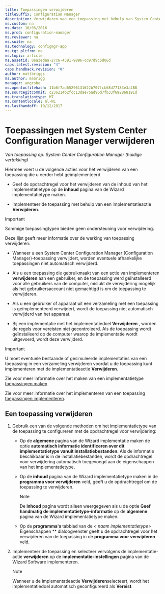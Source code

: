```yaml
---
title: Toepassingen verwijderen
titleSuffix: Configuration Manager
description: Verwijderen van een toepassing met behulp van System Center Configuration Manager
ms.custom: na
ms.date: 10/06/2016
ms.prod: configuration-manager
ms.reviewer: na
ms.suite: na
ms.technology: configmgr-app
ms.tgt_pltfrm: na
ms.topic: article
ms.assetid: 0ea3edaa-27c6-4391-9896-cd97d9c5d06d
caps.latest.revision: "4"
caps.handback.revision: "0"
author: mattbriggs
ms.author: mabrigg
manager: angrobe
ms.openlocfilehash: 11b6f7ad65296131622b707fcb68d77183e3a288
ms.sourcegitcommit: c236214b2fcc13dae7bad96d7fb33f692868191d
ms.translationtype: MT
ms.contentlocale: nl-NL
ms.lasthandoff: 10/12/2017
---
```

# <a name="uninstall-applications-with-system-center-configuration-manager"></a>Toepassingen met System Center Configuration Manager verwijderen

*Van toepassing op: System Center Configuration Manager (huidige vertakking)*


Hiermee voert u de volgende acties voor het verwijderen van een toepassing die u eerder hebt geïmplementeerd.

-   Geef de opdrachtregel voor het verwijderen van de inhoud van het implementatietype op de **inhoud** pagina van de Wizard implementatietype maken.  

-   Implementeer de toepassing met behulp van een implementatieactie **Verwijderen**.  

> [!IMPORTANT]  
> Sommige toepassingtypen bieden geen ondersteuning voor verwijdering.  

 Deze lijst geeft meer informatie over de werking van toepassing verwijderen:  

-   Wanneer u een System Center Configuration Manager (Configuration Manager)-toepassing verwijdert, worden eventuele afhankelijke toepassingen niet automatisch verwijderd.  

-   Als u een toepassing die gebruikmaakt van een actie van implementeren **verwijderen** aan een gebruiker, en de toepassing werd geïnstalleerd voor alle gebruikers van de computer, mislukt de verwijdering mogelijk als het gebruikersaccount niet gemachtigd is om de toepassing te verwijderen.  

-   Als u een gebruiker of apparaat uit een verzameling met een toepassing is geïmplementeerd verwijdert, wordt de toepassing niet automatisch verwijderd van het apparaat.  

-   Bij een implementatie met het implementatiedoel **Verwijderen** , worden de regels voor vereisten niet gecontroleerd. Als de toepassing wordt geïnstalleerd op de computer waarop de implementatie wordt uitgevoerd, wordt deze verwijderd.  

> [!IMPORTANT]  
> U moet eventuele bestaande of gesimuleerde implementaties van een toepassing in een verzameling verwijderen voordat u de toepassing kunt implementeren met de implementatieactie **Verwijderen**.  

 Zie voor meer informatie over het maken van een implementatietype [toepassingen maken](../../apps/deploy-use/create-applications.md).  

 Zie voor meer informatie over het implementeren van een toepassing [toepassingen implementeren](../../apps/deploy-use/deploy-applications.md).  

## <a name="uninstall-an-application"></a>Een toepassing verwijderen  

1.  Gebruik een van de volgende methoden om het implementatietype van de toepassing te configureren met de opdrachtregel voor verwijdering:  

    -   Op de **algemene** pagina van de Wizard implementatie maken de optie **automatisch informatie identificeren over dit implementatietype vanuit installatiebestanden**. Als de informatie beschikbaar is in de installatiebestanden, wordt de opdrachtregel voor verwijdering automatisch toegevoegd aan de eigenschappen van het implementatietype.  

    -   Op de **inhoud** pagina van de Wizard implementatietype maken in de **programma voor verwijderen** veld, geeft u de opdrachtregel om de toepassing te verwijderen.  

        > [!NOTE]  
        >  De **inhoud** pagina wordt alleen weergegeven als u de optie **Geef handmatig de implementatietype-informatie** op de **algemene** pagina van de Wizard implementatietype maken.  

    -   Op de **programma's** tabblad van de  **<* naam implementatietype*> Eigenschappen ** dialoogvenster geeft u de opdrachtregel voor het verwijderen van de toepassing in de **programma voor verwijderen** veld.  

2.  Implementeer de toepassing en selecteer vervolgens de implementatie-actie **verwijderen** op de **implementatie-instellingen** pagina van de Wizard Software implementeren.  

    > [!NOTE]  
    >  Wanneer u de implementatieactie **Verwijderen**selecteert, wordt het implementatiedoel automatisch geconfigureerd als **Vereist**.  
